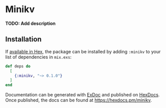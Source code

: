 # Minikv

**TODO: Add description**

## Installation

If [available in Hex](https://hex.pm/docs/publish), the package can be installed
by adding `:minikv` to your list of dependencies in `mix.exs`:

```elixir
def deps do
  [
    {:minikv, "~> 0.1.0"}
  ]
end
```

Documentation can be generated with [ExDoc](https://github.com/elixir-lang/ex_doc)
and published on [HexDocs](https://hexdocs.pm). Once published, the docs can
be found at <https://hexdocs.pm/minikv>.


